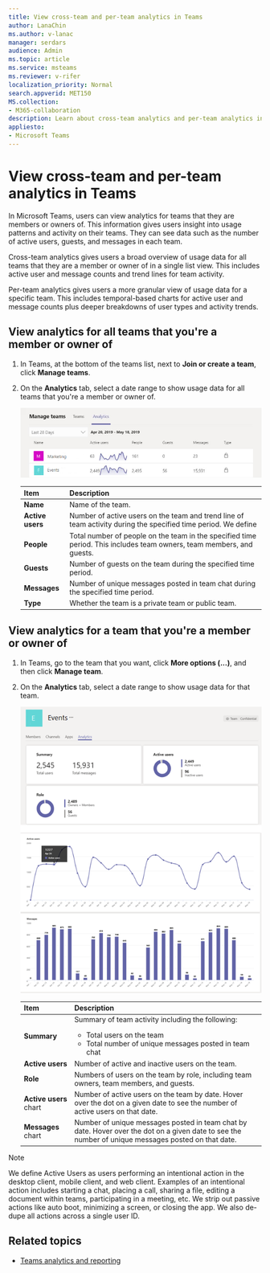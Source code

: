 ```yaml
---
title: View cross-team and per-team analytics in Teams
author: LanaChin    
ms.author: v-lanac
manager: serdars
audience: Admin
ms.topic: article
ms.service: msteams
ms.reviewer: v-rifer
localization_priority: Normal
search.appverid: MET150
MS.collection: 
- M365-collaboration
description: Learn about cross-team analytics and per-team analytics in Teams, which let users see usage data for teams that they are members of.
appliesto: 
- Microsoft Teams
---
```

# View cross-team and per-team analytics in Teams

In Microsoft Teams, users can view analytics for teams that they are members or owners of. This information gives users insight into usage patterns and activity on their teams. They can see data such as the number of active users, guests, and messages in each team.

Cross-team analytics gives users a broad overview of usage data for all teams that they are a member or owner of in a single list view. This includes active user and message counts and trend lines for team activity.  

Per-team analytics gives users a more granular view of usage data for a specific team. This includes temporal-based charts for active user and message counts plus deeper breakdowns of user types and activity trends.

## View analytics for all teams that you're a member or owner of

1. In Teams, at the bottom of the teams list, next to **Join or create a team**, click **Manage teams**.
2. On the **Analytics** tab, select a date range to show usage data for all teams that you're a member or owner of.

    ![cross-team-and-per-team-analytics-cross-team.png](../media/cross-team-and-per-team-analytics-cross-team.png)

    |Item |Description  |
    |--------|-------------|
    |**Name**   |Name of the team. |
    |**Active users**   |Number of active users on the team and trend line of team activity during the specified time period. We define 
    |**People**   |Total number of people on the team in the specified time period. This includes team owners, team members, and guests.|
    |**Guests**   |Number of guests on the team during the specified time period. |
    |**Messages**   |Number of unique messages posted in team chat during the specified time period. |
    |**Type**   |Whether the team is a private team or public team.|

## View analytics for a team that you're a member or owner of

1. In Teams, go to the team that you want, click **More options (...)**, and then click **Manage team**.  
2. On the **Analytics** tab, select a date range to show usage data for that team.  

    ![cross-team-and-per-team-analytics-per-team.png](../media/cross-team-and-per-team-analytics-per-team.png)

    |Item |Description  |
    |--------|-------------|
    |**Summary**   |Summary of team activity including the following:<ul><li>Total users on the team</li> <li> Total number of unique messages posted in team chat </li> </ul> |
    |**Active users**   |Number of active and inactive users on the team.|
    |**Role**   |Numbers of users on the team by role, including team owners, team members, and guests.|
    |**Active users** chart  |Number of active users on the team by date. Hover over the dot on a given date to see the number of active users on that date.|
    |**Messages** chart  |Number of unique messages posted in team chat by date. Hover over the dot on a given date to see the number of unique messages posted on that date.|
    
> [!NOTE]
> We define Active Users as users performing an intentional action in the desktop client, mobile client, and web client. Examples of an intentional action includes starting a chat, placing a call, sharing a file, editing a document within teams, participating in a meeting, etc. We strip out passive actions like auto boot, minimizing a screen, or closing the app. We also de-dupe all actions across a single user ID.

## Related topics

- [Teams analytics and reporting](teams-reporting-reference.md)
